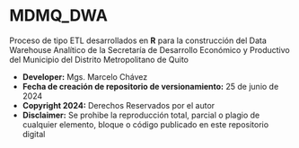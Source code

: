 # MDMQ_DWA
Proceso de tipo ETL desarrollados en **R** para la construcción del Data Warehouse Analítico de la Secretaría de Desarrollo Económico y Productivo del Municipio del Distrito Metropolitano de Quito

- **Developer:** Mgs. Marcelo Chávez
- **Fecha de creación de repositorio de versionamiento:** 25 de junio de 2024
- **Copyright 2024:** Derechos Reservados por el autor
- **Disclaimer:** Se prohibe la reproducción total, parcial o plagio de cualquier elemento, bloque o código publicado en este repositorio digital
